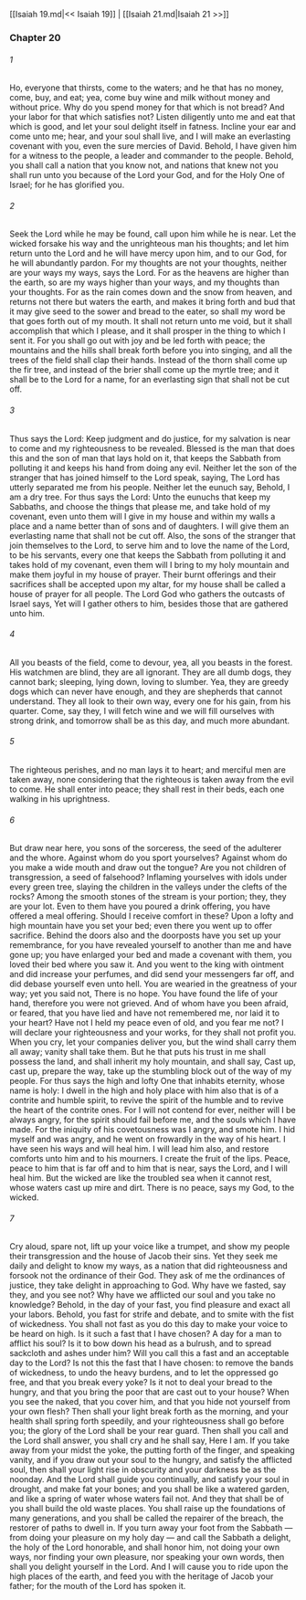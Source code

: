 [[Isaiah 19.md|<< Isaiah 19]]  |  [[Isaiah 21.md|Isaiah 21 >>]]

### Chapter 20
###### 1
Ho, everyone that thirsts, come to the waters; and he that has no money, come, buy, and eat; yea, come buy wine and milk without money and without price. Why do you spend money for that which is not bread? And your labor for that which satisfies not? Listen diligently unto me and eat that which is good, and let your soul delight itself in fatness. Incline your ear and come unto me; hear, and your soul shall live, and I will make an everlasting covenant with you, even the sure mercies of David. Behold, I have given him for a witness to the people, a leader and commander to the people. Behold, you shall call a nation that you know not, and nations that knew not you shall run unto you because of the Lord your God, and for the Holy One of Israel; for he has glorified you.

###### 2
Seek the Lord while he may be found, call upon him while he is near. Let the wicked forsake his way and the unrighteous man his thoughts; and let him return unto the Lord and he will have mercy upon him, and to our God, for he will abundantly pardon. For my thoughts are not your thoughts, neither are your ways my ways, says the Lord. For as the heavens are higher than the earth, so are my ways higher than your ways, and my thoughts than your thoughts. For as the rain comes down and the snow from heaven, and returns not there but waters the earth, and makes it bring forth and bud that it may give seed to the sower and bread to the eater, so shall my word be that goes forth out of my mouth. It shall not return unto me void, but it shall accomplish that which I please, and it shall prosper in the thing to which I sent it. For you shall go out with joy and be led forth with peace; the mountains and the hills shall break forth before you into singing, and all the trees of the field shall clap their hands. Instead of the thorn shall come up the fir tree, and instead of the brier shall come up the myrtle tree; and it shall be to the Lord for a name, for an everlasting sign that shall not be cut off.

###### 3
Thus says the Lord: Keep judgment and do justice, for my salvation is near to come and my righteousness to be revealed. Blessed is the man that does this and the son of man that lays hold on it, that keeps the Sabbath from polluting it and keeps his hand from doing any evil. Neither let the son of the stranger that has joined himself to the Lord speak, saying, The Lord has utterly separated me from his people. Neither let the eunuch say, Behold, I am a dry tree. For thus says the Lord: Unto the eunuchs that keep my Sabbaths, and choose the things that please me, and take hold of my covenant, even unto them will I give in my house and within my walls a place and a name better than of sons and of daughters. I will give them an everlasting name that shall not be cut off. Also, the sons of the stranger that join themselves to the Lord, to serve him and to love the name of the Lord, to be his servants, every one that keeps the Sabbath from polluting it and takes hold of my covenant, even them will I bring to my holy mountain and make them joyful in my house of prayer. Their burnt offerings and their sacrifices shall be accepted upon my altar, for my house shall be called a house of prayer for all people. The Lord God who gathers the outcasts of Israel says, Yet will I gather others to him, besides those that are gathered unto him.

###### 4
All you beasts of the field, come to devour, yea, all you beasts in the forest. His watchmen are blind, they are all ignorant. They are all dumb dogs, they cannot bark; sleeping, lying down, loving to slumber. Yea, they are greedy dogs which can never have enough, and they are shepherds that cannot understand. They all look to their own way, every one for his gain, from his quarter. Come, say they, I will fetch wine and we will fill ourselves with strong drink, and tomorrow shall be as this day, and much more abundant.

###### 5
The righteous perishes, and no man lays it to heart; and merciful men are taken away, none considering that the righteous is taken away from the evil to come. He shall enter into peace; they shall rest in their beds, each one walking in his uprightness.

###### 6
But draw near here, you sons of the sorceress, the seed of the adulterer and the whore. Against whom do you sport yourselves? Against whom do you make a wide mouth and draw out the tongue? Are you not children of transgression, a seed of falsehood? Inflaming yourselves with idols under every green tree, slaying the children in the valleys under the clefts of the rocks? Among the smooth stones of the stream is your portion; they, they are your lot. Even to them have you poured a drink offering, you have offered a meal offering. Should I receive comfort in these? Upon a lofty and high mountain have you set your bed; even there you went up to offer sacrifice. Behind the doors also and the doorposts have you set up your remembrance, for you have revealed yourself to another than me and have gone up; you have enlarged your bed and made a covenant with them, you loved their bed where you saw it. And you went to the king with ointment and did increase your perfumes, and did send your messengers far off, and did debase yourself even unto hell. You are wearied in the greatness of your way; yet you said not, There is no hope. You have found the life of your hand, therefore you were not grieved. And of whom have you been afraid, or feared, that you have lied and have not remembered me, nor laid it to your heart? Have not I held my peace even of old, and you fear me not? I will declare your righteousness and your works, for they shall not profit you. When you cry, let your companies deliver you, but the wind shall carry them all away; vanity shall take them. But he that puts his trust in me shall possess the land, and shall inherit my holy mountain, and shall say, Cast up, cast up, prepare the way, take up the stumbling block out of the way of my people. For thus says the high and lofty One that inhabits eternity, whose name is holy: I dwell in the high and holy place with him also that is of a contrite and humble spirit, to revive the spirit of the humble and to revive the heart of the contrite ones. For I will not contend for ever, neither will I be always angry, for the spirit should fail before me, and the souls which I have made. For the iniquity of his covetousness was I angry, and smote him. I hid myself and was angry, and he went on frowardly in the way of his heart. I have seen his ways and will heal him. I will lead him also, and restore comforts unto him and to his mourners. I create the fruit of the lips. Peace, peace to him that is far off and to him that is near, says the Lord, and I will heal him. But the wicked are like the troubled sea when it cannot rest, whose waters cast up mire and dirt. There is no peace, says my God, to the wicked.

###### 7
Cry aloud, spare not, lift up your voice like a trumpet, and show my people their transgression and the house of Jacob their sins. Yet they seek me daily and delight to know my ways, as a nation that did righteousness and forsook not the ordinance of their God. They ask of me the ordinances of justice, they take delight in approaching to God. Why have we fasted, say they, and you see not? Why have we afflicted our soul and you take no knowledge? Behold, in the day of your fast, you find pleasure and exact all your labors. Behold, you fast for strife and debate, and to smite with the fist of wickedness. You shall not fast as you do this day to make your voice to be heard on high. Is it such a fast that I have chosen? A day for a man to afflict his soul? Is it to bow down his head as a bulrush, and to spread sackcloth and ashes under him? Will you call this a fast and an acceptable day to the Lord? Is not this the fast that I have chosen: to remove the bands of wickedness, to undo the heavy burdens, and to let the oppressed go free, and that you break every yoke? Is it not to deal your bread to the hungry, and that you bring the poor that are cast out to your house? When you see the naked, that you cover him, and that you hide not yourself from your own flesh? Then shall your light break forth as the morning, and your health shall spring forth speedily, and your righteousness shall go before you; the glory of the Lord shall be your rear guard. Then shall you call and the Lord shall answer, you shall cry and he shall say, Here I am. If you take away from your midst the yoke, the putting forth of the finger, and speaking vanity, and if you draw out your soul to the hungry, and satisfy the afflicted soul, then shall your light rise in obscurity and your darkness be as the noonday. And the Lord shall guide you continually, and satisfy your soul in drought, and make fat your bones; and you shall be like a watered garden, and like a spring of water whose waters fail not. And they that shall be of you shall build the old waste places. You shall raise up the foundations of many generations, and you shall be called the repairer of the breach, the restorer of paths to dwell in. If you turn away your foot from the Sabbath — from doing your pleasure on my holy day — and call the Sabbath a delight, the holy of the Lord honorable, and shall honor him, not doing your own ways, nor finding your own pleasure, nor speaking your own words, then shall you delight yourself in the Lord. And I will cause you to ride upon the high places of the earth, and feed you with the heritage of Jacob your father; for the mouth of the Lord has spoken it.